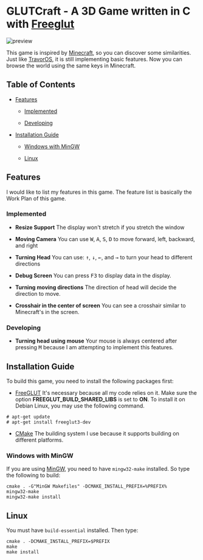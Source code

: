 GLUTCraft - A 3D Game written in C with [Freeglut](http://freeglut.sourceforge.net)
====

![preview](https://i.imgur.com/6DjM9BI.png)

This game is inspired by [Minecraft](https://www.minecraft.net), so you can discover some similarities. Just like [TravorOS](https://github.com/TravorLZH/TravorOS), it is still implementing basic features. Now you can browse the world using the same keys in Minecraft.

## Table of Contents

* [Features](#features)

	* [Implemented](#implemented)

	* [Developing](#developing)

* [Installation Guide](#installation-guide)

	* [Windows with MinGW](#windows-with-mingw)

	* [Linux](#linux)

## Features

I would like to list my features in this game. The feature list is basically the Work Plan of this game.

### Implemented

* **Resize Support** The display won't stretch if you stretch the window

* **Moving Camera** You can use <kbd>W</kbd>, <kbd>A</kbd>, <kbd>S</kbd>, <kbd>D</kbd> to move forward, left, backward, and right

* **Turning Head** You can use: <kbd>&uarr;</kbd>, <kbd>&darr;</kbd>, <kbd>&larr;</kbd>, and <kbd>&rarr;</kbd> to turn your head to different directions

* **Debug Screen** You can press <kbd>F3</kbd> to display data in the display.

* **Turning moving directions** The direction of head will decide the direction to move.

* **Crosshair in the center of screen** You can see a crosshair similar to Minecraft's in the screen.

### Developing

* **Turning head using mouse** Your mouse is always centered after pressing <kbd>M</kbd> because I am attempting to implement this features.

## Installation Guide

To build this game, you need to install the following packages first:

* [FreeGLUT](http://freeglut.sourceforge.net) It's necessary because all my code relies on it. Make sure the option **FREEGLUT_BUILD_SHARED_LIBS** is set to **ON**. To install it on Debian Linux, you may use the following command.

```
# apt-get update
# apt-get install freeglut3-dev
```

* [CMake](https://cmake.org") The building system I use because it supports building on different platforms.

### Windows with MinGW

If you are using [MinGW](http://mingw.org), you need to have `mingw32-make` installed. So type the following to build:

```shell
cmake . -G"MinGW Makefiles" -DCMAKE_INSTALL_PREFIX=%PREFIX%
mingw32-make
mingw32-make install
```

## Linux

You must have `build-essential` installed. Then type:

```shell
cmake . -DCMAKE_INSTALL_PREFIX=$PREFIX
make
make install
```

